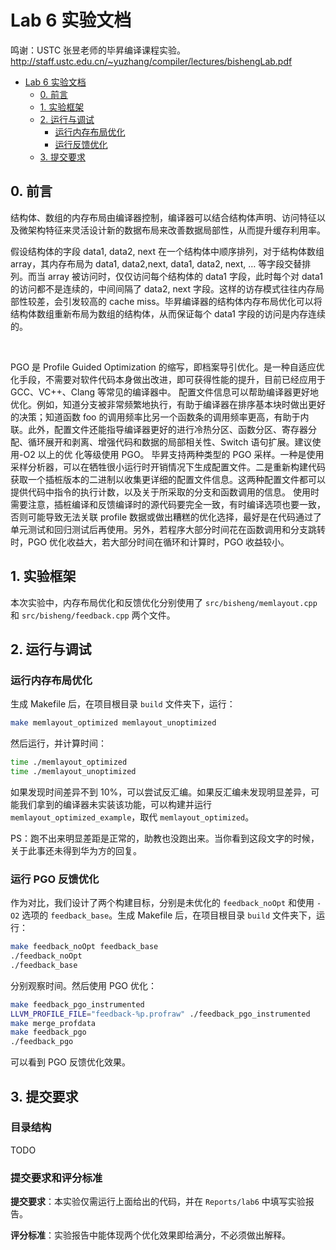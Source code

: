 # Lab 6 实验文档

鸣谢：USTC 张昱老师的毕昇编译课程实验。<http://staff.ustc.edu.cn/~yuzhang/compiler/lectures/bishengLab.pdf>

- [Lab 6 实验文档](#lab-6-实验文档)
  - [0. 前言](#0-前言)
  - [1. 实验框架](#1-实验框架)
  - [2. 运行与调试](#2-运行与调试)
    - [运行内存布局优化](#运行内存布局优化)
    - [运行反馈优化](#运行-PGO-反馈优化)
  - [3. 提交要求](#3-提交要求)

## 0. 前言

结构体、数组的内存布局由编译器控制，编译器可以结合结构体声明、访问特征以及微架构特征来灵活设计新的数据布局来改善数据局部性，从而提升缓存利用率。

假设结构体的字段 data1, data2, next 在一个结构体中顺序排列，对于结构体数组 array，其内存布局为 data1, data2,next, data1, data2, next, … 等字段交替排列。而当 array 被访问时，仅仅访问每个结构体的 data1 字段，此时每个对 data1 的访问都不是连续的，中间间隔了 data2, next 字段。这样的访存模式往往内存局部性较差，会引发较高的 cache miss。毕昇编译器的结构体内存布局优化可以将结构体数组重新布局为数组的结构体，从而保证每个 data1 字段的访问是内存连续的。

&nbsp;

PGO 是 Profile Guided Optimization 的缩写，即档案导引优化。是一种自适应优化手段，不需要对软件代码本身做出改进，即可获得性能的提升，目前已经应用于 GCC、VC++、Clang 等常见的编译器中。
配置文件信息可以帮助编译器更好地优化。例如，知道分支被非常频繁地执行，有助于编译器在排序基本块时做出更好的决策；知道函数 foo 的调用频率比另一个函数条的调用频率更高，有助于内联。此外，配置文件还能指导编译器更好的进行冷热分区、函数分区、寄存器分配、循环展开和剥离、增强代码和数据的局部相关性、Switch 语句扩展。建议使用-O2 以上的优
化等级使用 PGO。
毕昇支持两种类型的 PGO 采样。一种是使用采样分析器，可以在牺牲很小运行时开销情况下生成配置文件。二是重新构建代码获取一个插桩版本的二进制以收集更详细的配置文件信息。这两种配置文件都可以提供代码中指令的执行计数，以及关于所采取的分支和函数调用的信息。
使用时需要注意，插桩编译和反馈编译时的源代码要完全一致，有时编译选项也要一致，否则可能导致无法关联 profile 数据或做出糟糕的优化选择，最好是在代码通过了单元测试和回归测试后再使用。另外，若程序大部分时间花在函数调用和分支跳转时，PGO 优化收益大，若大部分时间在循环和计算时，PGO 收益较小。

## 1. 实验框架

本次实验中，内存布局优化和反馈优化分别使用了 `src/bisheng/memlayout.cpp` 和 `src/bisheng/feedback.cpp` 两个文件。

## 2. 运行与调试

### 运行内存布局优化

生成 Makefile 后，在项目根目录 `build` 文件夹下，运行：

```bash
make memlayout_optimized memlayout_unoptimized
```

然后运行，并计算时间：

```bash
time ./memlayout_optimized
time ./memlayout_unoptimized
```

如果发现时间差异不到 10%，可以尝试反汇编。如果反汇编未发现明显差异，可能我们拿到的编译器未实装该功能，可以构建并运行 `memlayout_optimized_example`，取代 `memlayout_optimized`。

PS：跑不出来明显差距是正常的，助教也没跑出来。当你看到这段文字的时候，关于此事还未得到华为方的回复。

### 运行 PGO 反馈优化

作为对比，我们设计了两个构建目标，分别是未优化的 `feedback_noOpt` 和使用 `-O2` 选项的 `feedback_base`。生成 Makefile 后，在项目根目录 `build` 文件夹下，运行：

```bash
make feedback_noOpt feedback_base
./feedback_noOpt
./feedback_base
```

分别观察时间。然后使用 PGO 优化：

```bash
make feedback_pgo_instrumented
LLVM_PROFILE_FILE="feedback-%p.profraw" ./feedback_pgo_instrumented
make merge_profdata
make feedback_pgo
./feedback_pgo
```

可以看到 PGO 反馈优化效果。

## 3. 提交要求

### 目录结构

TODO

### 提交要求和评分标准

**提交要求**：本实验仅需运行上面给出的代码，并在 `Reports/lab6` 中填写实验报告。

**评分标准**：实验报告中能体现两个优化效果即给满分，不必须做出解释。
